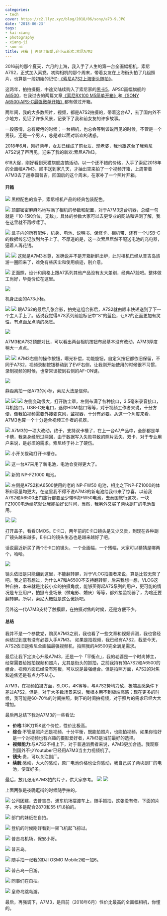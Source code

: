 ```yaml
---
categories:
- tech
cover: https://c2.llyz.xyz/blog/2018/06/sony/a73-9.JPG
date: '2018-06-23'
tags:
- kai-xiang
- photography
- xiang-ji
- suo-ni
title: 开箱 | 再见了旧爱,迎小三新欢:索尼A7M3
---
```


2016前的那个夏天，六月的上海，我入手了人生的第一台全画幅相机，索尼A7S2，正式加入索党。初购相机的那个周末，带着女友在上海街头拍了几组照片，也算是一段初始的记忆:[《索尼A7S2上海街头随拍》](https://luolei.org/zuoluo-life-log-sony-a7s2/)。

这两年，拍拍摄摄，中途又陆续购入了索尼家的[黑卡5](https://luolei.org/sony-rx100-v-unboxing/)，APSC画幅旗舰的[A6500](https://luolei.org/sony-a6500-unboxing/)，在我过去的两篇文章[《索尼RX100 M5简单开箱》](https://luolei.org/sony-rx100-v-unboxing/)和[《SONY A6500:APS-C最强微单开箱》](https://luolei.org/sony-a6500-unboxing/)都有做过开箱。

两年间，我的大多数照片，视频，都是A7S2拍摄的，带着这台A7，去了国内外不少地方，见证了许多风景，记录下了我和前女友的许多故事。

一段感情，总有疲倦的时候；一台相机，也总会等到该说再见的时候，不管是一个男孩，还是一个男人，总是难以面对新欢的诱惑。

2018年6月，刚好两年，女友已经成了前女友、现老婆，我也跟这台了我索尼A7S2说了声再见，迎来了我的新欢:索尼A7M3。

618大促，刚好看到天猫旗舰店搞活动，以一个还不错的价格，入手了索尼2018年的全画幅A7M3。顺丰送到家几天，才抽出空来拍了一个视频开箱，上周带着A7M3去了趟泰国普吉，回国后的这个周末，在家补了一个照片开箱。

#### 开箱

![](https://c2.llyz.xyz/blog/2018/06/sony/a73-29.JPG) 黑橙配色的盒子，索尼相机产品的经典包装配色。

![](https://c2.llyz.xyz/blog/2018/06/sony/a73-30.JPG) 顶部密密麻麻吗地写满了相机的参数和配置，对于A7M3这台机器，总结一句就是「10-15K价位，无敌」，具体的参数大家可以去更专业的网站和评测了解，我在这里就不再啰嗦了。

![](https://c2.llyz.xyz/blog/2018/06/sony/a73-5.JPG) 盒子内的所有配件，机身、电池、说明书、保修卡、相机带、还有一个USB-C的数据线忘记放到台子上了。不厚道的是，这一次索尼居然不配送电池的充电器，逼着人再花钱。

![](https://c2.llyz.xyz/blog/2018/06/sony/a73-7.JPG) ![](https://c2.llyz.xyz/blog/2018/06/sony/a73-14.JPG) 这就是A7M3本尊，准确说并不是开箱新鲜出炉，此时相机已经从普吉岛旅游一圈回来了，难免有些灰尘和使用痕迹，别介意。

![](https://c2.llyz.xyz/blog/2018/06/sony/a73-9.JPG) 正面照，设计和风格上跟A7系列其他产品没有太大差别，经典A7脸吧。整体做工尚好，毕竟价位在这里。

![](https://c2.llyz.xyz/blog/2018/06/sony/a73-10.JPG)

机身正面的A73小标。

![](https://c2.llyz.xyz/blog/2018/06/sony/a73-4.JPG) ![](https://c2.llyz.xyz/blog/2018/06/sony/a73-3.JPG) 跟A7S2的最后几张合影，拍完这组合影后，A7S2就由顺丰快递送到了下一个主人手上了。话说我觉得A7S系列前脸标记中"S"的蓝色，让S2的正面更加有灵性，有点画龙点睛的感觉。

![](https://c2.llyz.xyz/blog/2018/06/sony/a73-2.JPG)

A7M3和A7S2顶部对比，可以看出两台相机按钮布局基本没有改动，A7M3厚度稍大一点点。

![](https://c2.llyz.xyz/blog/2018/06/sony/a73-11.JPG) ![](https://c2.llyz.xyz/blog/2018/06/sony/a73-12.JPG) A7M3右侧的操作按钮，曝光补偿，功能旋钮，自定义按钮都依旧保留，不同于A7S2，视频录制按钮移动到了EVF右侧，让我刚开始使用的时候很不习惯，录制视频的时候，也常常误按到右侧的AF-ON键。

![](https://c2.llyz.xyz/blog/2018/06/sony/a73-15.JPG)

静距离拍一张A73的小标，索尼大法是信仰。

![](https://c2.llyz.xyz/blog/2018/06/sony/a73-19.JPG) ![](https://c2.llyz.xyz/blog/2018/06/sony/a73-23.JPG) ![](https://c2.llyz.xyz/blog/2018/06/sony/a73-24.JPG) 左侧变动很大，打开防尘罩，左侧布满了各种接口，3.5毫米录音接口，耳机接口，USB-C充电口，迷你HDMI接口等等，对于视频工作者来说，十分方便，像我拍视频需要外接麦克风，监视器，十分有必要。从这一个角度来看，A7M3也算一个十分适合视频工作者的机器。

![](https://c2.llyz.xyz/blog/2018/06/sony/a73-21.JPG) A7M3的一项大改动，终于，支持双卡槽了，在上一台A7产品中，全部都是单卡槽，我亲身经历过两回，由于数据写入失败导致的照片丢失，双卡，对于专业用户来说，是必须的需求。索尼终于补上了硬伤。

![](https://c2.llyz.xyz/blog/2018/06/sony/a73-25.JPG) 小开关拨动打开卡槽仓。

![](https://c2.llyz.xyz/blog/2018/06/sony/a73-20.JPG) 这一台A7采用了新电池，电池仓变得更大了。

![](https://c2.llyz.xyz/blog/2018/06/sony/a73-28.JPG) 新的 NP-FZ1000 电池。

![](https://c2.llyz.xyz/blog/2018/06/sony/a73-31.JPG) 左侧是A7S2和A6500使用的老的 NP-FW50 电池，相比之下NP-FZ1000的体积和容量均更大，在这里我不得不说A7M3的新电池给我带来了惊喜，以前我A7S2和A6500出门旅行都要至少带6块FW50电池，去泰国旅行这次，一块FZ1000电池续航就让我能拍好长时间，当然，我另外又买了两块副厂的电池备用。

![](https://c2.llyz.xyz/blog/2018/06/sony/a73-26.JPG) ![](https://c2.llyz.xyz/blog/2018/06/sony/a73-27.JPG)

打开盖子，看看CMOS。E卡口，两年前的E卡口镜头是又少又贵，到现在各种副厂镜头越来越多，E卡口的镜头生态也是越来越好了吧。

话说最近新买了两个E卡口的镜头，一个全画幅，一个残幅，大家可以猜猜是哪两个，哈哈。

![](https://c2.llyz.xyz/blog/2018/06/sony/a73-22.JPG)

镜头依旧是只能翻到这里，不能翻转屏，对于VLOG拍摄者来说，算是比较无奈了吧。我之前有想过，为什么A7和A6500不支持翻转屏，后来我想一想，VLOG这种自拍，本来就是比较小众的拍摄角度，能够买得起A7S系列的用户，更可能的情况是专业用户，拍摄专业场景（微电影、婚庆）等等，都外接监视器了，为啥还要翻转屏。所以，索尼大概就是这么傲娇吧。

另外这一代A7M3支持了触摸屏，在拍摄对焦的时候，还是方便不少。

#### 总结

我并不是一个参数党，购买A7M3之前，我也看了一些文章和视频评测，我也曾经纠结过到底有没有必要入手A7M3。 如果是拍视频，我已经有A7S2，截至今天，A7S2依旧是索尼全画幅最强视频机，拍照我的A6500完全满足需求。

最后让我下定决心升级A7M3，还是一个「平衡点」，我的老婆是一个时尚博主，经常需要给她拍视频和照片，尤其是街头的抓拍，之前我持有的A7S2和A6500的组合，视频方面已经没有短板，可以说是最强组合。但是拍照方面，A7S2的对焦和追焦还是有点力不从心。

A7M3，在视频拍摄方面，SLOG，4K等等，与A7S2势均力敌，极端高感条件下差过A7S2，但是，对于大多数场景来说，我根本用不到极端高感；现在更多的时候，我可能是60-70%的时间拍照，剩下的时间拍视频，对于照片的需求已经大大增加。

最后再总结下我对A7M3的一些看法:

- **价格**:13K刀15K这个价位，性价比极高。
- **综合**:不管是照片还是视频，十分平衡，既能拍照片，也能拍视频，如果你恰好是一个对视频也有兴趣的摄影爱好者，A7M3是当前最好的选择。
- **视频能力**:与A7S2不相上下，对于普通消费者来说，A7M3更加合适。我观察到国外不少Youtuber已经用A7M3当主力视频机了。
- **镜头**:贵，可以关注副厂。
- **续航**:感动，大大的感动，原厂电池价格也让你感动，我自己买了两块副厂的电池，便宜好多。

最后，放几张用A7M3拍的片子，供大家参考。 ![](https://c2.llyz.xyz/blog/2018/06/sony/a73-32.JPG) ![](https://c2.llyz.xyz/blog/2018/06/sony/a73-33.JPG)

上面两张是夜晚逛街的时候随手拍的。

![](https://c2.llyz.xyz/blog/2018/06/sony/a7-1.JPG) 公司团建，去普吉岛，浦东机场摆渡车上，随手抓拍，这张没有修。下面的片子，大多是配合2870和55 f/1.8拍的。

![](https://c2.llyz.xyz/blog/2018/06/sony/a7-2.JPG) 部门的妹纸在自拍。

![](https://c2.llyz.xyz/blog/2018/06/sony/a7-3.JPG) 登机的时候刚好看到一架飞机起飞掠过。

![](https://c2.llyz.xyz/blog/2018/06/sony/a7-5.JPG) 普吉岛机场，保安小哥。

![](https://c2.llyz.xyz/blog/2018/06/sony/a7-6.JPG) 普吉岛。

![](https://c2.llyz.xyz/blog/2018/06/sony/a7-7.JPG) 随手拍一张我的DJI OSMO Mobile2和一加6。

![](https://c2.llyz.xyz/blog/2018/06/sony/a7-8.JPG) 普吉岛一日游。

![](https://c2.llyz.xyz/blog/2018/06/sony/a7-9.JPG) 同事们在自拍。

![](https://c2.llyz.xyz/blog/2018/06/sony/a7-11.JPG) 皇帝岛跳岛游。

最后，再强调下，A7M3，是目前（2018年6月）性价比最高的全画幅相机，你懂的。
